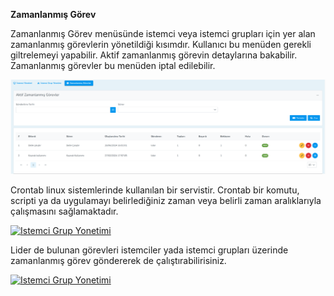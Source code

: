 **Zamanlanmış Görev**

Zamanlanmış Görev menüsünde istemci veya istemci grupları için yer alan zamanlanmış görevlerin yönetildiği kısımdır.
Kullanıcı bu menüden gerekli giltrelemeyi yapabilir. Aktif zamanlanmış görevin detaylarına bakabilir. Zamanlanmış 
görevler bu menüden iptal edilebilir.

[![Istemci Grup Yonetimi](../computerManagement/images/crontabDocDetail.png)](../computerManagement/images/crontabDocDetail.png)

Crontab linux sistemlerinde kullanılan bir servistir. Crontab bir komutu, scripti ya da uygulamayı belirlediğiniz 
zaman veya belirli zaman aralıklarıyla çalışmasını sağlamaktadır.

[![Istemci Grup Yonetimi](../computerManagement/images/crontabDoc.png)](../computerManagement/images/crontabDoc.png)

Lider de bulunan görevleri istemciler yada istemci grupları üzerinde zamanlanmış görev 
göndererek de çalıştırabilirisiniz.

[![Istemci Grup Yonetimi](../computerManagement/images/crontabMenu.png)](../computerManagement/images/crontabMenu.png)


<link href=/lider3.0/assets/style.css rel=stylesheet></link>

